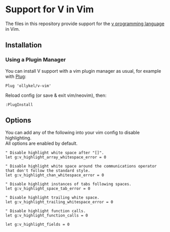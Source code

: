 # Support for V in Vim
The files in this repository provide support for the [v programming language](https://vlang.io) in Vim.

## Installation

### Using a Plugin Manager

You can install V support with a vim plugin manager as usual, for example with [Plug](https://github.com/junegunn/vim-plug):

```vim
Plug 'ollykel/v-vim'

```
Reload config (or save & exit vim/neovim), then:

```vim
:PlugInstall
```

## Options
You can add any of the following into your vim config to disable highlighting.  
All options are enabled by default.

```vim
" Disable highlight white space after "[]".
let g:v_highlight_array_whitespace_error = 0

" Disable highlight white space around the communications operator that don't follow the standard style.
let g:v_highlight_chan_whitespace_error = 0

" Disable highlight instances of tabs following spaces.
let g:v_highlight_space_tab_error = 0

" Disable highlight trailing white space.
let g:v_highlight_trailing_whitespace_error = 0

" Disable highlight function calls.
let g:v_highlight_function_calls = 0

let g:v_highlight_fields = 0
```
